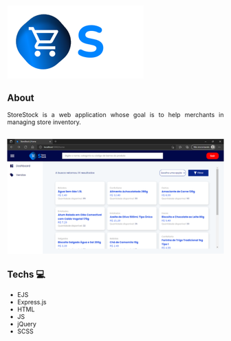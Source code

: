 ![Logo - StoreStock](/public/assets/logoalt.svg "Logo StoreStock")

## About

<div align='justify'>
StoreStock is a web application whose goal is to help merchants in managing store inventory.
</div>
<br>

![Logo - Discover Australia](/public/assets/screenshot.png "Screenshot")


## Techs :computer:

* EJS
* Express.js
* HTML
* JS
* jQuery
* SCSS